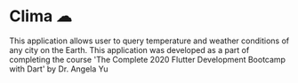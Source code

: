 # Clima ☁

This application allows user to query temperature and weather conditions of any city on the Earth.
This application was developed as a part of completing the course 'The Complete 2020 Flutter Development Bootcamp with Dart' by Dr. Angela Yu
